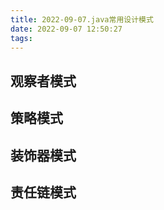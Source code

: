 ```yaml
---
title: 2022-09-07.java常用设计模式
date: 2022-09-07 12:50:27
tags:
---
```



## 观察者模式

## 策略模式

## 装饰器模式

## 责任链模式

